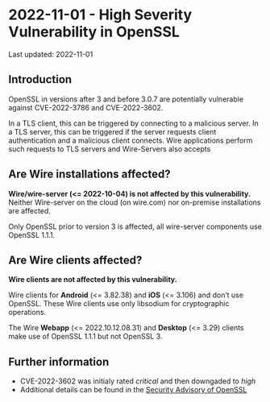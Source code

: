 # 2022-11-01 - High Severity Vulnerability in OpenSSL

Last updated: 2022-11-01

## Introduction
OpenSSL in versions after 3 and before 3.0.7 are potentially vulnerable against CVE-2022-3786 and CVE-2022-3602.

In a TLS client, this can be triggered by connecting to a malicious server. In a TLS server, this can be triggered if the server requests client authentication and a malicious client connects.
Wire applications perform such requests to TLS servers and Wire-Servers also accepts

## Are Wire installations affected?

**Wire/wire-server (<= 2022-10-04) is not affected by this vulnerability.** Neither Wire-server on the cloud (on wire.com) nor on-premise installations are affected.

Only OpenSSL prior to version 3 is affected, all wire-server components use OpenSSL 1.1.1.

## Are Wire clients affected?

**Wire clients are not affected by this vulnerability.**

Wire clients for **Android** (<= 3.82.38) and **iOS** (<= 3.106) and don’t use OpenSSL. These Wire clients use only libsodium for cryptographic operations.

The Wire **Webapp** (<= 2022.10.12.08.31) and **Desktop** (<= 3.29) clients make use of OpenSSL 1.1.1 but not OpenSSL 3.

## Further information
* CVE-2022-3602 was initialy rated *critical* and then downgaded to *high*
* Additional details can be found in the [Security Advisory of OpenSSL](https://www.openssl.org/news/secadv/20221101.txt)
